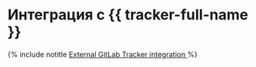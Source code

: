 # Интеграция с {{ tracker-full-name }}


{% include notitle [External GitLab Tracker integration ](../../_tutorials/dev/external-gitlab-tracker-integration.md) %}

